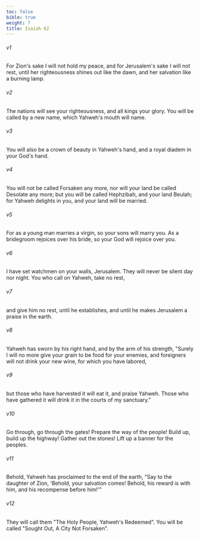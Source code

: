```yaml
---
toc: false
bible: true
weight: 7
title: Isaiah 62
---
```




###### v1 
For Zion's sake I will not hold my peace, and for Jerusalem's sake I will not rest, until her righteousness shines out like the dawn, and her salvation like a burning lamp. 

###### v2 
The nations will see your righteousness, and all kings your glory. You will be called by a new name, which Yahweh's mouth will name. 

###### v3 
You will also be a crown of beauty in Yahweh's hand, and a royal diadem in your God's hand. 

###### v4 
You will not be called Forsaken any more, nor will your land be called Desolate any more; but you will be called Hephzibah, and your land Beulah; for Yahweh delights in you, and your land will be married. 

###### v5 
For as a young man marries a virgin, so your sons will marry you. As a bridegroom rejoices over his bride, so your God will rejoice over you. 

###### v6 
I have set watchmen on your walls, Jerusalem. They will never be silent day nor night. You who call on Yahweh, take no rest, 

###### v7 
and give him no rest, until he establishes, and until he makes Jerusalem a praise in the earth. 

###### v8 
Yahweh has sworn by his right hand, and by the arm of his strength, "Surely I will no more give your grain to be food for your enemies, and foreigners will not drink your new wine, for which you have labored, 

###### v9 
but those who have harvested it will eat it, and praise Yahweh. Those who have gathered it will drink it in the courts of my sanctuary." 

###### v10 
Go through, go through the gates! Prepare the way of the people! Build up, build up the highway! Gather out the stones! Lift up a banner for the peoples. 

###### v11 
Behold, Yahweh has proclaimed to the end of the earth, "Say to the daughter of Zion, 'Behold, your salvation comes! Behold, his reward is with him, and his recompense before him!'" 

###### v12 
They will call them "The Holy People, Yahweh's Redeemed". You will be called "Sought Out, A City Not Forsaken".
